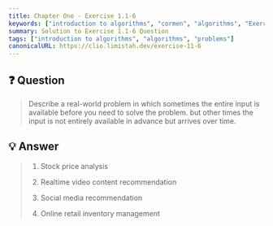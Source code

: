 ```yaml
---
title: Chapter One - Exercise 1.1-6
keywords: ["introduction to algorithms", "cormen", "algorithms", "Exercise 1.1-6"]
summary: Solution to Exercise 1.1-6 Question
tags: ["introduction to algorithms", "algorithms", "problems"]
canonicalURL: https://clio.limistah.dev/exercise-11-6
---
```


## ❓ Question 

> Describe a real-world problem in which sometimes the entire input is available before you need to solve the problem. but other times the input is not entirely available in advance but arrives over time.

## 💡 Answer

> 1. Stock price analysis
> 
> 2. Realtime video content recommendation
> 
> 3. Social media recommendation
> 
> 4. Online retail inventory management